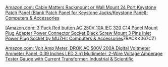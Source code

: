 [Amazon.com: Cable Matters Rackmount or Wall Mount 24 Port Keystone Patch Panel (Blank Patch Panel for Keystone Jacks/Keystone Panel): Computers & Accessories](https://www.amazon.com/Cable-Matters-Mount-24-Port-Keystone/dp/B0072JVT02/ref=pd_bxgy_3/143-4934133-5924945?_encoding=UTF8&pd_rd_i=B0072JVT02&pd_rd_r=a45d0745-6cab-4cdb-9650-715c2b9c2e72&pd_rd_w=9OiIM&pd_rd_wg=TAtqb&pf_rd_p=fd3ebcd0-c1a2-44cf-aba2-bbf4810b3732&pf_rd_r=081M58APR7RACKK067CZ&psc=1&refRID=081M58APR)

[[Amazon.com: 3 Pack Red button AC 250V 10A IEC 320 C14 Panel Mount Plug Adapter Power Connector Socket Black Screw Mount 3 Pins Inlet Power Plug Socket by MUZHI: Computers & Accessories](https://www.amazon.com/button-Adapter-Connector-Socket-MXRS/dp/B082ZFRV1B/ref=sr_1_3?dchild=1&keywords=IEC+panel+mount&qid=1620216244&sr=8-3)7RACKK067CZ)

[Amazon.com: Volt Amp Meter, DROK AC 500V 200A Digital Voltmeter Ammeter Panel, 0.39 Inches LED 2in1 Multimeter, 2-Wire Voltage Amperage Tester Gauge with Current Transformer: Industrial & Scientific](https://www.amazon.com/DROK-Multimeter-Voltmeter-Transformer-Two-wires/dp/B01M8LCWNW/ref=bmx_3?pd_rd_w=yWnFL&pf_rd_p=b56a886c-2bb4-4e74-b4cf-23d7a76693c8&pf_rd_r=W08ZVBMXVEXJYR4R9N4B&pd_rd_r=36ef4660-6d52-4c2a-878e-37f66fbaaa2d&pd_rd_wg=4clv1&pd_rd_i=B01M8LCWNW&psc=1#customerReviews)

